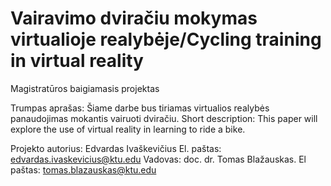 # Vairavimo dviračiu mokymas virtualioje realybėje/Cycling training in virtual reality

Magistratūros baigiamasis projektas

Trumpas aprašas: Šiame darbe bus tiriamas virtualios realybės panaudojimas mokantis vairuoti dviračiu.
Short description: This paper will explore the use of virtual reality in learning to ride a bike.

Projekto autorius: Edvardas Ivaškevičius El. paštas: edvardas.ivaskevicius@ktu.edu
Vadovas: doc. dr. Tomas Blažauskas. El paštas: tomas.blazauskas@ktu.edu
